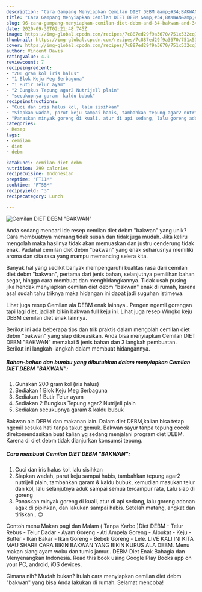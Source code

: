 ```yaml
---
description: "Cara Gampang Menyiapkan Cemilan DIET DEBM &amp;#34;BAKWAN&amp;#34; yang Menggugah Selera"
title: "Cara Gampang Menyiapkan Cemilan DIET DEBM &amp;#34;BAKWAN&amp;#34; yang Menggugah Selera"
slug: 96-cara-gampang-menyiapkan-cemilan-diet-debm-and-34-bakwan-and-34-yang-menggugah-selera
date: 2020-09-30T02:21:48.745Z
image: https://img-global.cpcdn.com/recipes/7c887ed29f9a3670/751x532cq70/cemilan-diet-debm-bakwan-foto-resep-utama.jpg
thumbnail: https://img-global.cpcdn.com/recipes/7c887ed29f9a3670/751x532cq70/cemilan-diet-debm-bakwan-foto-resep-utama.jpg
cover: https://img-global.cpcdn.com/recipes/7c887ed29f9a3670/751x532cq70/cemilan-diet-debm-bakwan-foto-resep-utama.jpg
author: Vincent Davis
ratingvalue: 4.9
reviewcount: 7
recipeingredient:
- "200 gram kol iris halus"
- "1 Blok Keju Meg Serbaguna"
- "1 Butir Telur ayam"
- "2 Bungkus Tepung agar2 Nutrijell plain"
- "secukupnya garam  kaldu bubuk"
recipeinstructions:
- "Cuci dan iris halus kol, lalu sisihkan"
- "Siapkan wadah, parut keju sampai habis, tambahkan tepung agar2 nutrijell plain, tambahkan garam &amp; kaldu bubuk, kemudian masukan telur dan kol, lalu selanjutnya aduk sampai semua tercampur rata, Lalu siap di goreng"
- "Panaskan minyak goreng di kuali, atur di api sedang, lalu goreng adonan agak di pipihkan, dan lakukan sampai habis. Setelah matang, angkat dan tiriskan.. 😊"
categories:
- Resep
tags:
- cemilan
- diet
- debm

katakunci: cemilan diet debm 
nutrition: 299 calories
recipecuisine: Indonesian
preptime: "PT11M"
cooktime: "PT55M"
recipeyield: "3"
recipecategory: Lunch

---
```



![Cemilan DIET DEBM &#34;BAKWAN&#34;](https://img-global.cpcdn.com/recipes/7c887ed29f9a3670/751x532cq70/cemilan-diet-debm-bakwan-foto-resep-utama.jpg)

Anda sedang mencari ide resep cemilan diet debm &#34;bakwan&#34; yang unik? Cara membuatnya memang tidak susah dan tidak juga mudah. Jika keliru mengolah maka hasilnya tidak akan memuaskan dan justru cenderung tidak enak. Padahal cemilan diet debm &#34;bakwan&#34; yang enak seharusnya memiliki aroma dan cita rasa yang mampu memancing selera kita.

Banyak hal yang sedikit banyak mempengaruhi kualitas rasa dari cemilan diet debm &#34;bakwan&#34;, pertama dari jenis bahan, selanjutnya pemilihan bahan segar, hingga cara membuat dan menghidangkannya. Tidak usah pusing jika hendak menyiapkan cemilan diet debm &#34;bakwan&#34; enak di rumah, karena asal sudah tahu triknya maka hidangan ini dapat jadi suguhan istimewa.

Lihat juga resep Cemilan ala DEBM enak lainnya.. Pengen ngemil gorengan tapi lagi diet, jadilah bikin bakwan full keju ini. Lihat juga resep Wingko keju DEBM cemilan diet enak lainnya.


Berikut ini ada beberapa tips dan trik praktis dalam mengolah cemilan diet debm &#34;bakwan&#34; yang siap dikreasikan. Anda bisa menyiapkan Cemilan DIET DEBM &#34;BAKWAN&#34; memakai 5 jenis bahan dan 3 langkah pembuatan. Berikut ini langkah-langkah dalam membuat hidangannya.

<!--inarticleads1-->

##### Bahan-bahan dan bumbu yang dibutuhkan dalam menyiapkan Cemilan DIET DEBM &#34;BAKWAN&#34;:

1. Gunakan 200 gram kol (iris halus)
1. Sediakan 1 Blok Keju Meg Serbaguna
1. Sediakan 1 Butir Telur ayam
1. Sediakan 2 Bungkus Tepung agar2 Nutrijell plain
1. Sediakan secukupnya garam &amp; kaldu bubuk


Bakwan ala DEBM dan makanan lain. Dalam diet DEBM,kalian bisa tetap ngemil sesuka hati tanpa takut gemuk. Bakwan sayur tanpa tepung cocok direkomendasikan buat kalian yg sedang menjalani program diet DEBM. Karena di diet debm tidak dianjurkan konsumsi tepung. 

<!--inarticleads2-->

##### Cara membuat Cemilan DIET DEBM &#34;BAKWAN&#34;:

1. Cuci dan iris halus kol, lalu sisihkan
1. Siapkan wadah, parut keju sampai habis, tambahkan tepung agar2 nutrijell plain, tambahkan garam &amp; kaldu bubuk, kemudian masukan telur dan kol, lalu selanjutnya aduk sampai semua tercampur rata, Lalu siap di goreng
1. Panaskan minyak goreng di kuali, atur di api sedang, lalu goreng adonan agak di pipihkan, dan lakukan sampai habis. Setelah matang, angkat dan tiriskan.. 😊


Contoh menu Makan pagi dan Malam ( Tanpa Karbo )Diet DEBM - Telur Rebus - Telur Dadar - Ayam Goreng - Ati Ampela Goreng - Alpukat - Keju - Butter - Ikan Bakar - Ikan Goreng - Bebek Goreng - Lele. LIVE KALI INI KITA MAU SHARE CARA BIKIN BAKWAN YANG BIKIN KURUS ALA DEBM. Menu makan siang ayam woku dan tumis jamur.. DEBM Diet Enak Bahagia dan Menyenangkan Indonesia. Read this book using Google Play Books app on your PC, android, iOS devices. 

Gimana nih? Mudah bukan? Itulah cara menyiapkan cemilan diet debm &#34;bakwan&#34; yang bisa Anda lakukan di rumah. Selamat mencoba!
